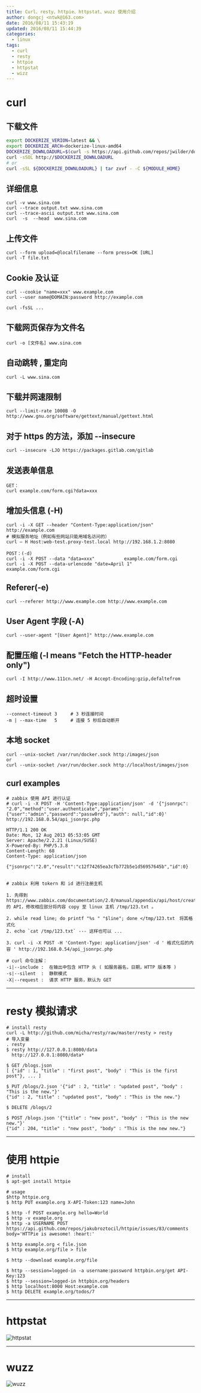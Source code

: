 ```yaml
---
title: Curl、resty、httpie、httpstat、wuzz 使用介绍
author: dongcj <ntwk@163.com>
date: 2016/08/11 15:43:19
updated: 2016/08/11 15:44:39
categories:
  - linux
tags:
  - curl
  - resty
  - httpie
  - httpstat
  - wizz
---
```



# curl
## 下载文件
```bash
export DOCKERIZE_VERION=latest && \
export DOCKERIZE_ARCH=dockerize-linux-amd64
DOCKERIZE_DOWNLOADURL=$(curl -s https://api.github.com/repos/jwilder/dockerize/releases/${DOCKERIZE_VERION} | jq -r ".assets[] | select(.name | test(\"${DOCKERIZE_ARCH}\")) | .browser_download_url")
curl -sSOL http://$DOCKERIZE_DOWNLOADURL
# or 
curl -sSL ${DOCKERIZE_DOWNLOADURL} | tar zxvf - -C ${MODULE_HOME}   
```

## 详细信息
    curl -v www.sina.com
    curl --trace output.txt www.sina.com
    curl --trace-ascii output.txt www.sina.com
    curl  -s  --head  www.sina.com


## 上传文件
    curl --form upload=@localfilename --form press=OK [URL]
    curl -T file.txt


## Cookie 及认证
    curl --cookie "name=xxx" www.example.com
    curl --user name@DOMAIN:password http://example.com

    curl -fsSL ...


## 下载网页保存为文件名
    curl -o [文件名] www.sina.com


## 自动跳转 , 重定向
    curl -L www.sina.com


## 下载并网速限制
    curl --limit-rate 1000B -O http://www.gnu.org/software/gettext/manual/gettext.html

## 对于 https 的方法，添加 --insecure
    curl --insecure -LJO https://packages.gitlab.com/gitlab

## 发送表单信息
    GET：
    curl example.com/form.cgi?data=xxx

## 增加头信息 (-H)
    curl -i -X GET --header "Content-Type:application/json" http://example.com
    # 模拟服务地址（例如有些网站只能用域名访问的）
    curl – H Host:web-test.proxy-test.local http://192.168.1.2:8080

    POST：(-d)
    curl -i -X POST --data "data=xxx"           example.com/form.cgi
    curl -i -X POST --data-urlencode "date=April 1"     example.com/form.cgi


## Referer(-e)
    curl --referer http://www.example.com http://www.example.com

## User Agent 字段 (-A)
    curl --user-agent "[User Agent]" http://www.example.com



## 配置压缩 (-I means "Fetch the HTTP-header only")
    curl -I http://www.111cn.net/ -H Accept-Encoding:gzip,defaltefrom


## 超时设置
    --connect-timeout 3     # 3 秒连接时间
    -m | --max-time   5     # 连接 5 秒后自动断开

## 本地 socket
    curl --unix-socket /var/run/docker.sock http:/images/json
    or
    curl --unix-socket /var/run/docker.sock http://localhost/images/json

## curl examples
    # zabbix 使用 API 进行认证
    # curl -i -X POST -H 'Content-Type:application/json' -d '{"jsonrpc": "2.0","method":"user.authenticate","params":{"user":"admin","password":"passw0rd"},"auth": null,"id":0}' http://192.168.0.54/api_jsonrpc.php

    HTTP/1.1 200 OK
    Date: Mon, 12 Aug 2013 05:53:05 GMT
    Server: Apache/2.2.21 (Linux/SUSE)
    X-Powered-By: PHP/5.3.8
    Content-Length: 68
    Content-Type: application/json

    {"jsonrpc":"2.0","result":"c12f74265ea3cfb772b5e1d56957645b","id":0}


    # zabbix 利用 tokern 和 id 进行注册主机

    1. 先得到 https://www.zabbix.com/documentation/2.0/manual/appendix/api/host/create 的 API，修改相应部分将内容 copy 至 linux 主机 /tmp/123.txt 。

    2. while read line; do printf "%s " "$line"; done </tmp/123.txt　将其格式化
    2. echo `cat /tmp/123.txt` --- 这样也可以 ...

    3. curl -i -X POST -H 'Content-Type: application/json' -d ' 格式化后的内容 ' http://192.168.0.54/api_jsonrpc.php

    # curl 命令注解：
    -i|--include :  在输出中包含 HTTP 头 ( 如服务器名，日期，HTTP 版本等 )
    -s|--silent  :  静默模式
    -X|--request :  请求 HTTP 服务，默认为 GET

  ---

# resty 模拟请求

    # install resty
    curl -L http://github.com/micha/resty/raw/master/resty > resty
    # 导入变量
    . resty
    $ resty http://127.0.0.1:8080/data
      http://127.0.0.1:8080/data*

    $ GET /blogs.json
    [ {"id" : 1, "title" : "first post", "body" : "This is the first post"}, ... ]

    $ PUT /blogs/2.json '{"id" : 2, "title" : "updated post", "body" : "This is the new."}'
    {"id" : 2, "title" : "updated post", "body" : "This is the new."}

    $ DELETE /blogs/2

    $ POST /blogs.json '{"title" : "new post", "body" : "This is the new new."}'
    {"id" : 204, "title" : "new post", "body" : "This is the new new."}

  ---

# 使用 httpie
    # install
    $ apt-get install httpie

    # usage
    $http httpie.org
    $ http PUT example.org X-API-Token:123 name=John

    $ http -f POST example.org hello=World
    $ http -v example.org
    $ http -a USERNAME POST https://api.github.com/repos/jakubroztocil/httpie/issues/83/comments body='HTTPie is awesome! :heart:'

    $ http example.org < file.json
    $ http example.org/file > file

    $ http --download example.org/file

    $ http --session=logged-in -a username:password httpbin.org/get API-Key:123
    $ http --session=logged-in httpbin.org/headers
    $ http localhost:8000 Host:example.com
    $ http DELETE example.org/todos/7

  ---

# httpstat
![httpstat](http://i.imgur.com/xR2OHZ4.png)

  ---

# wuzz
![wuzz](http://i.imgur.com/fdWQco8.gif)



